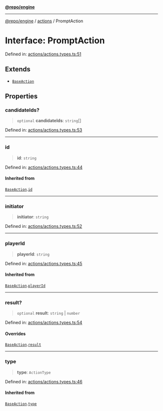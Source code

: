 [**@repo/engine**](../../README.md)

---

[@repo/engine](../../modules.md) / [actions](../README.md) / PromptAction

# Interface: PromptAction

Defined in: [actions/actions.types.ts:51](https://github.com/alexqguo/drinking-board-game-v3/blob/461114994e3e28c73ae280b4acd08ba7cdad6013/packages/engine/src/actions/actions.types.ts#L51)

## Extends

- [`BaseAction`](BaseAction.md)

## Properties

### candidateIds?

> `optional` **candidateIds**: `string`[]

Defined in: [actions/actions.types.ts:53](https://github.com/alexqguo/drinking-board-game-v3/blob/461114994e3e28c73ae280b4acd08ba7cdad6013/packages/engine/src/actions/actions.types.ts#L53)

---

### id

> **id**: `string`

Defined in: [actions/actions.types.ts:44](https://github.com/alexqguo/drinking-board-game-v3/blob/461114994e3e28c73ae280b4acd08ba7cdad6013/packages/engine/src/actions/actions.types.ts#L44)

#### Inherited from

[`BaseAction`](BaseAction.md).[`id`](BaseAction.md#id)

---

### initiator

> **initiator**: `string`

Defined in: [actions/actions.types.ts:52](https://github.com/alexqguo/drinking-board-game-v3/blob/461114994e3e28c73ae280b4acd08ba7cdad6013/packages/engine/src/actions/actions.types.ts#L52)

---

### playerId

> **playerId**: `string`

Defined in: [actions/actions.types.ts:45](https://github.com/alexqguo/drinking-board-game-v3/blob/461114994e3e28c73ae280b4acd08ba7cdad6013/packages/engine/src/actions/actions.types.ts#L45)

#### Inherited from

[`BaseAction`](BaseAction.md).[`playerId`](BaseAction.md#playerid)

---

### result?

> `optional` **result**: `string` \| `number`

Defined in: [actions/actions.types.ts:54](https://github.com/alexqguo/drinking-board-game-v3/blob/461114994e3e28c73ae280b4acd08ba7cdad6013/packages/engine/src/actions/actions.types.ts#L54)

#### Overrides

[`BaseAction`](BaseAction.md).[`result`](BaseAction.md#result)

---

### type

> **type**: `ActionType`

Defined in: [actions/actions.types.ts:46](https://github.com/alexqguo/drinking-board-game-v3/blob/461114994e3e28c73ae280b4acd08ba7cdad6013/packages/engine/src/actions/actions.types.ts#L46)

#### Inherited from

[`BaseAction`](BaseAction.md).[`type`](BaseAction.md#type)

